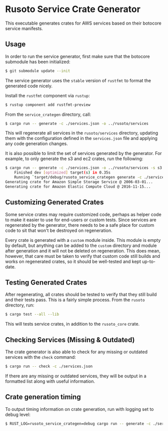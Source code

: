 # Rusoto Service Crate Generator
This executable generates crates for AWS services based on their botocore service manifests.

## Usage
In order to run the service generator, first make sure that the botocore submodule has been initialized:

```bash
$ git submodule update --init
```

The service generator uses the `stable` version of `rustfmt` to format the generated code nicely.

Install the `rustfmt` component via `rustup`:

```bash
$ rustup component add rustfmt-preview
```

From the `service_crategen` directory, call:

```bash
$ cargo run -- generate -c ./services.json -o ../rusoto/services
```

This will regenerate all services in the `rusoto/services` directory, updating them with the configuration defined in the `services.json` file and applying any code generation changes.

It is also possible to limit the set of services generated by the generator. For example, to only generate the s3 and ec2 crates,
run the following:

```bash
$ cargo run -- generate -c ./services.json -o ../rusoto/services -s s3 -s ec2
    Finished dev [optimized] target(s) in 0.35s
    Running `target/debug/rusoto_service_crategen generate -c ./services.json -o ../rusoto/services -s s3 -s ec2`
Generating crate for Amazon Simple Storage Service @ 2006-03-01...
Generating crate for Amazon Elastic Compute Cloud @ 2016-11-15...
```


## Customizing Generated Crates
Some service crates may require customized code, perhaps as helper code to make it easier to use for end-users or custom tests. Since services are regenerated by the generator, there needs to be a safe place for custom code to sit that won't be destroyed on regeneration.

Every crate is generated with a `custom` module inside. This module is empty by default, but anything can be added to the `custom` directory and module after generation and it will not be deleted on regeneration. This does mean, however, that care must be taken to verify that custom code still builds and works on regenerated crates, so it should be well-tested and kept up-to-date.

## Testing Generated Crates
After regenerating, all crates should be tested to verify that they still build and their tests pass. This is a fairly simple process. From the `rusoto` directory, run:

```bash
$ cargo test --all --lib
```

This will tests service crates, in addition to the `rusoto_core` crate.

## Checking Services (Missing & Outdated)
The crate generator is also able to check for any missing or outdated services with the `check` command:

```bash
$ cargo run -- check -c ./services.json
```

If there are any missing or outdated services, they will be output in a formatted list along with useful information.

## Crate generation timing

To output timing information on crate generation, run with logging set to debug level:

```bash
$ RUST_LOG=rusoto_service_crategen=debug cargo run -- generate -c ./services.json -o ../rusoto/services
```

